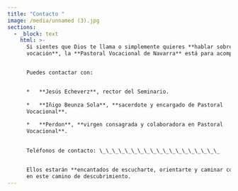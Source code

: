 ```yaml
---
title: "Contacto "
image: /media/unnamed (3).jpg
sections:
  - _block: text
    html: >-
      Si sientes que Dios te llama o simplemente quieres **hablar sobre tu
      vocación**, la **Pastoral Vocacional de Navarra** está para acompañarte.


      Puedes contactar con:


      *   **Jesús Echeverz**, rector del Seminario.
          
      *   **Iñigo Beunza Sola**, **sacerdote y encargado de Pastoral
      Vocacional**.
          
      *   **Perdon**, **virgen consagrada y colaboradora en Pastoral
      Vocacional**.
          

      Teléfonos de contacto: \_\_\_\_\_\_\_\_\_\_\_\_\_\_\_\_\_\_\_


      Ellos estarán **encantados de escucharte, orientarte y caminar contigo**
      en este camino de descubrimiento.
---
```

